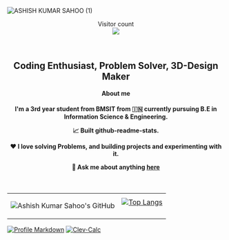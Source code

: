 ![ASHISH KUMAR SAHOO (1)](https://github.com/user-attachments/assets/0b237b5a-2823-4c9c-b035-24c671103079)

<p align="center"> 
  Visitor count<br>
  <img src="https://profile-counter.glitch.me/darksparks474/count.svg" />
</p>

<br />
<div align="center">
  <h2>Coding Enthusiast, Problem Solver, 3D-Design Maker</h2>
  <p><strong>About me</strong></p>

  <h4>
    I'm a 3rd year student from BMSIT from 🇮🇳 currently pursuing B.E in Information Science & Engineering.
<div align="center">

   📈 Built github-readme-stats.

   ❤️ I love solving Problems, and building projects and experimenting with it.

   💬 Ask me about anything [**here**](mailto:ashish10112093@gmail.com)


</div>
  </h4>
</div>

<br/>

<table>
  <tr>
    <td>

![Ashish Kumar Sahoo's GitHub](https://github-readme-stats.vercel.app/api?username=darksparks474&show=reviews,discussions_started,discussions_answered,prs_merged,prs_merged_percentage&theme=radical)
    </td>
    <td>[![Top Langs](https://github-readme-stats.vercel.app/api/top-langs/?username=anuraghazra&layout=pie)](https://github.com/anuraghazra/github-readme-stats)

    
  </tr>
</table>

  [![Profile Markdown](https://github-readme-stats.vercel.app/api/pin/?username=darksparks474&repo=darksparks474)](https://github.com/darksparks474/darksparks474/)
  [![Clev-Calc](https://github-readme-stats.vercel.app/api/pin/?username=darksparks474&repo=Clev-Calc)](https://github.com/darksparks474/Clev-Calc/)
<br/>
<br/>

